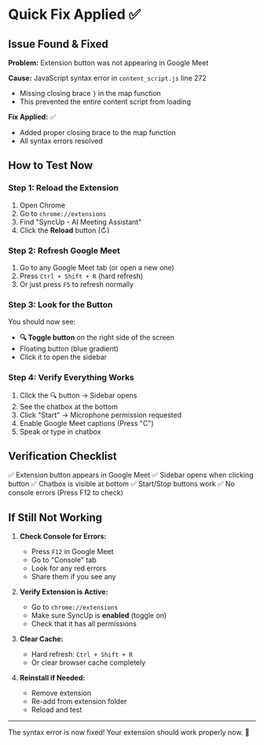 # Quick Fix Applied ✅

## Issue Found & Fixed
**Problem:** Extension button was not appearing in Google Meet

**Cause:** JavaScript syntax error in `content_script.js` line 272
- Missing closing brace `}` in the map function
- This prevented the entire content script from loading

**Fix Applied:** ✅
- Added proper closing brace to the map function
- All syntax errors resolved

## How to Test Now

### Step 1: Reload the Extension
1. Open Chrome
2. Go to `chrome://extensions`
3. Find "SyncUp - AI Meeting Assistant"
4. Click the **Reload** button (↻)

### Step 2: Refresh Google Meet
1. Go to any Google Meet tab (or open a new one)
2. Press `Ctrl + Shift + R` (hard refresh)
3. Or just press `F5` to refresh normally

### Step 3: Look for the Button
You should now see:
- **🔍 Toggle button** on the right side of the screen
- Floating button (blue gradient)
- Click it to open the sidebar

### Step 4: Verify Everything Works
1. Click the 🔍 button → Sidebar opens
2. See the chatbox at the bottom
3. Click "Start" → Microphone permission requested
4. Enable Google Meet captions (Press "C")
5. Speak or type in chatbox

## Verification Checklist

✅ Extension button appears in Google Meet
✅ Sidebar opens when clicking button
✅ Chatbox is visible at bottom
✅ Start/Stop buttons work
✅ No console errors (Press F12 to check)

## If Still Not Working

1. **Check Console for Errors:**
   - Press `F12` in Google Meet
   - Go to "Console" tab
   - Look for any red errors
   - Share them if you see any

2. **Verify Extension is Active:**
   - Go to `chrome://extensions`
   - Make sure SyncUp is **enabled** (toggle on)
   - Check that it has all permissions

3. **Clear Cache:**
   - Hard refresh: `Ctrl + Shift + R`
   - Or clear browser cache completely

4. **Reinstall if Needed:**
   - Remove extension
   - Re-add from extension folder
   - Reload and test

---

The syntax error is now fixed! Your extension should work properly now. 🎉

